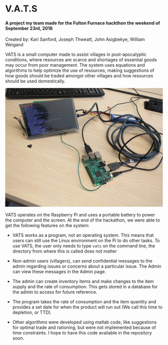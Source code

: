 # V.A.T.S
#### A project my team made for the Fulton Furnace hackthon the weekend of September 23rd, 2016

Created by: Kari Sanford, Joseph Thweatt, John Asigbekye, William Weigand

VATS is a small computer made to assist villages in post-apocalyptic conditions, where resources are scarce and shortages of essential goods may occur from poor management. The system uses equations and algorithms to help optimize the use of resources, making suggestions of how goods should be traded amongst other villages and how resources should be used domestically.

![](https://github.com/josephthweatt/Fulton-Furnace-Hackathon/blob/master/Documents/VATS_Hardware.jpg?raw=true)

VATS operates on the Raspberry Pi and uses a portable battery to power the computer and the screen. At the end of the hackathon, we were able to get the following features on the system:

- VATS works as a program, not an operating system. This means that users can still use the Linux environment on the Pi to do other tasks. To use VATS, the user only needs to type `vats` on the command line, the directory from where this is called does not matter

- Non-admin users (villagers), can send confidential messages to the admin regarding issues or concerns about a particular issue. The Admin can view these messages in the Admin page.
- The admin can create inventory items and make changes to the item supply and the rate of consumption. This gets stored in a database for the admin to access for future reference.
- The program takes the rate of consumption and the item quantity and provides a set date for when the product will run out (We call this time to depletion, or TTD).
- Other algorithms were developed using matlab code, like suggestions for optimal trade and rationing, but were not implemented because of time constraints. I hope to have this code available in the repository soon.
